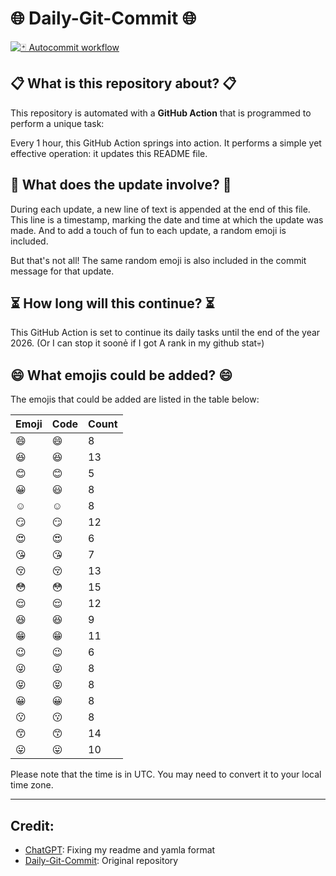 # 🌐 Daily-Git-Commit 🌐

[![🃏 Autocommit workflow](https://github.com/kleqing/git-auto-commit/actions/workflows/main.yaml/badge.svg?event=check_run)](https://github.com/kleqing/git-auto-commit/actions/workflows/main.yaml)

## 📋 What is this repository about? 📋

This repository is automated with a **GitHub Action** that is programmed to perform a unique task:

Every 1 hour, this GitHub Action springs into action. It performs a simple yet effective operation: it updates this README file.

## 🔄 What does the update involve? 🔄

During each update, a new line of text is appended at the end of this file. This line is a timestamp, marking the date and time at which the update was made. And to add a touch of fun to each update, a random emoji is included.

But that's not all! The same random emoji is also included in the commit message for that update.

## ⏳ How long will this continue? ⏳

This GitHub Action is set to continue its daily tasks until the end of the year 2026. (Or I can stop it soonẻ if I got A rank in my github stat💀)

## 😄 What emojis could be added? 😄

The emojis that could be added are listed in the table below:

| Emoji | Code | Count |
| --- | --- | --- |
| 😄 | :smile: | 8 |
| 😆 | :laughing: | 13 |
| 😊 | :blush: | 5 |
| 😀 | :smiley: | 8 |
| ☺️ | :relaxed: | 8 |
| 😏 | :smirk: | 12 |
| 😍 | :heart_eyes: | 6 |
| 😘 | :kissing_heart: | 7 |
| 😚 | :kissing_closed_eyes: | 13 |
| 😳 | :flushed: | 15 |
| 😌 | :relieved: | 12 |
| 😆 | :satisfied: | 9 |
| 😁 | :grin: | 11 |
| 😉 | :wink: | 6 |
| 😜 | :stuck_out_tongue_winking_eye: | 8 |
| 😝 | :stuck_out_tongue_closed_eyes: | 8 |
| 😀 | :grinning: | 8 |
| 😗 | :kissing: | 8 |
| 😙 | :kissing_smiling_eyes: | 14 |
| 😛 | :stuck_out_tongue: | 10 |

Please note that the time is in UTC. You may need to convert it to your local time zone.

---

## Credit:

- [ChatGPT](chatgpt.com): Fixing my readme and yamla format
- [Daily-Git-Commit](https://github.com/diegomarty/daily-git-commit): Original repository

